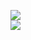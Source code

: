 [![](https://img.shields.io/badge/Made%20With-Github%20Spray-lightgrey.svg?style=for-the-badge&logo=github)](https://github.com/Annihil/github-spray#1147)  
[![](https://i.imgur.com/2DrTn0Z.gif)](https://github.com/Annihil/github-spray)
